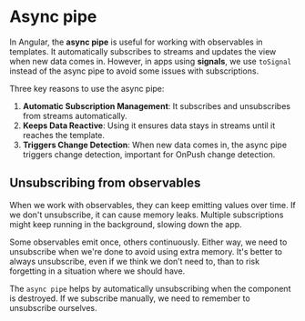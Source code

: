 # Async pipe

In Angular, the **async pipe** is useful for working with observables in templates.
It automatically subscribes to streams and updates the view when new data comes in.
However, in apps using **signals**, we use `toSignal` instead of the async pipe to avoid some issues
with subscriptions.

Three key reasons to use the async pipe:

1. **Automatic Subscription Management**: It subscribes and unsubscribes from streams automatically.
2. **Keeps Data Reactive**: Using it ensures data stays in streams until it reaches the template.
3. **Triggers Change Detection**: When new data comes in, the async pipe triggers change detection,
   important for OnPush change detection.

## Unsubscribing from observables

When we work with observables, they can keep emitting values over time.
If we don't unsubscribe, it can cause memory leaks. Multiple subscriptions might keep running in the
background, slowing down the app.

Some observables emit once, others continuously. Either way, we need to unsubscribe when we're done
to avoid using extra memory. It's better to always unsubscribe, even if we think we don’t need to,
than to risk forgetting in a situation where we should have.

The `async pipe` helps by automatically unsubscribing when the component is destroyed.
If we subscribe manually, we need to remember to unsubscribe ourselves.
